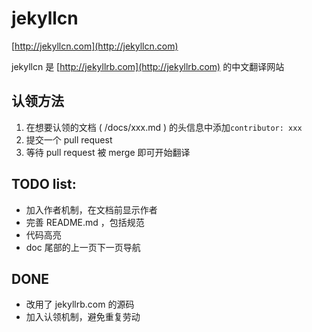 jekyllcn
========

[http://jekyllcn.com](http://jekyllcn.com)

jekyllcn 是 [http://jekyllrb.com](http://jekyllrb.com) 的中文翻译网站

## 认领方法

1. 在想要认领的文档 ( /docs/xxx.md ) 的头信息中添加`contributor: xxx`
2. 提交一个 pull request
3. 等待 pull request 被 merge 即可开始翻译

## TODO list:

* 加入作者机制，在文档前显示作者
* 完善 README.md ，包括规范
* 代码高亮
* doc 尾部的上一页下一页导航

## DONE

* 改用了 jekyllrb.com 的源码
* 加入认领机制，避免重复劳动
